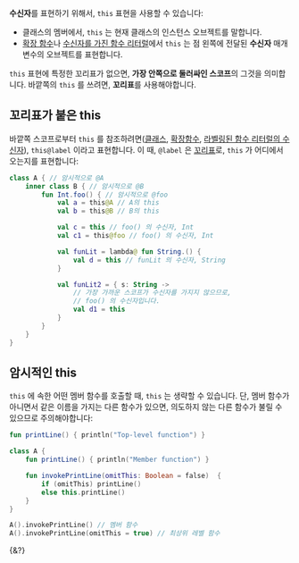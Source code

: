 **수신자**를 표현하기 위해서, `this` 표현을 사용할 수 있습니다:

- 클래스의 멤버에서, `this` 는 현재 클래스의 인스턴스 오브젝트를 말합니다.
- [확장 함수](/docs/extensions.md)나 [수신자를 가진 함수 리터럴](/docs/lambdas.md#수신자를-가진-함수-리터럴)에서 `this` 는 점 왼쪽에 전달된 **수신자** 매개변수의 오브젝트를 표현합니다.

`this` 표현에 특정한 꼬리표가 없으면, **가장 안쪽으로 둘러싸인 스코프**의 그것을 의미합니다. 바깥쪽의 `this` 를 쓰려면, **꼬리표**를 사용해야합니다.

## 꼬리표가 붙은 this

바깥쪽 스코프로부터 `this` 를 참조하려면([클래스](/docs/classes.md), [확장함수](/docs/extensions.md), [라벨링된 함수 리터럴의 수신자](/docs/lambdas.md#수신자를-가진-함수-리터럴)), `this@label` 이라고 표현합니다. 
이 때, `@label` 은 [꼬리표](/docs/returns.md)로, `this` 가 어디에서 오는지를 표현합니다:

```kotlin
class A { // 암시적으로 @A
    inner class B { // 암시적으로 @B
        fun Int.foo() { // 암시적으로 @foo
            val a = this@A // A의 this
            val b = this@B // B의 this

            val c = this // foo() 의 수신자, Int
            val c1 = this@foo // foo() 의 수신자, Int

            val funLit = lambda@ fun String.() {
                val d = this // funLit 의 수신자, String
            }

            val funLit2 = { s: String ->
                // 가장 가까운 스코프가 수신자를 가지지 않으므로,
                // foo() 의 수신자입니다.
                val d1 = this
            }
        }
    }
}
```

## 암시적인 this

`this` 에 속한 어떤 멤버 함수를 호출할 때, `this` 는 생략할 수 있습니다. 
단, 멤버 함수가 아니면서 같은 이름을 가지는 다른 함수가 있으면, 의도하지 않는 다른 함수가 불릴 수 있으므로 주의해야합니다:

```kotlin
fun printLine() { println("Top-level function") }

class A {
    fun printLine() { println("Member function") }

    fun invokePrintLine(omitThis: Boolean = false)  { 
        if (omitThis) printLine()
        else this.printLine()
    }
}

A().invokePrintLine() // 멤버 함수
A().invokePrintLine(omitThis = true) // 최상위 레벨 함수
```

{&?}
